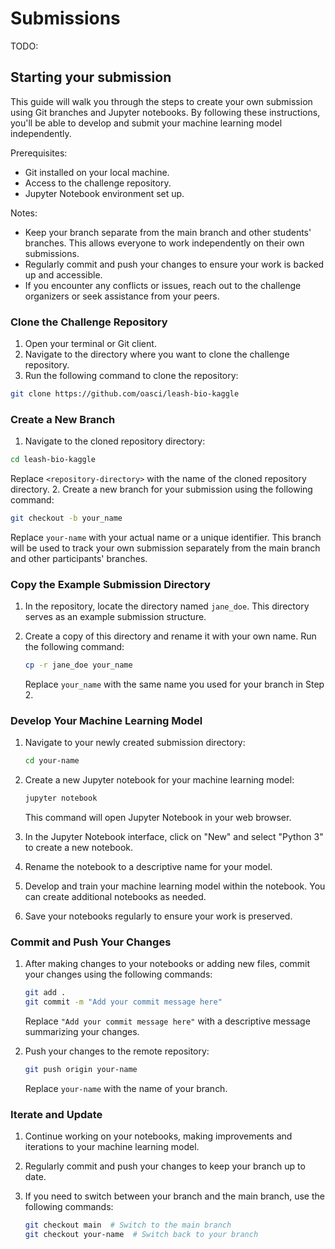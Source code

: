 # Submissions

TODO:

## Starting your submission

This guide will walk you through the steps to create your own submission using Git branches and Jupyter notebooks.
By following these instructions, you'll be able to develop and submit your machine learning model independently.

Prerequisites:

-   Git installed on your local machine.
-   Access to the challenge repository.
-   Jupyter Notebook environment set up.

Notes:

-   Keep your branch separate from the main branch and other students' branches. This allows everyone to work independently on their own submissions.
-   Regularly commit and push your changes to ensure your work is backed up and accessible.
-   If you encounter any conflicts or issues, reach out to the challenge organizers or seek assistance from your peers.

### Clone the Challenge Repository

1.  Open your terminal or Git client.
2.  Navigate to the directory where you want to clone the challenge repository.
3.  Run the following command to clone the repository:

   ```bash
   git clone https://github.com/oasci/leash-bio-kaggle
   ```

### Create a New Branch

1.  Navigate to the cloned repository directory:

   ```bash
   cd leash-bio-kaggle
   ```

   Replace `<repository-directory>` with the name of the cloned repository directory.
2. Create a new branch for your submission using the following command:

   ```bash
   git checkout -b your_name
   ```

   Replace `your-name` with your actual name or a unique identifier.
   This branch will be used to track your own submission separately from the main branch and other participants' branches.

### Copy the Example Submission Directory

1.  In the repository, locate the directory named `jane_doe`.
    This directory serves as an example submission structure.
2.  Create a copy of this directory and rename it with your own name. Run the following command:

    ```bash
    cp -r jane_doe your_name
    ```

    Replace `your_name` with the same name you used for your branch in Step 2.

### Develop Your Machine Learning Model

1.  Navigate to your newly created submission directory:

    ```bash
    cd your-name
    ```
2.  Create a new Jupyter notebook for your machine learning model:

    ```bash
    jupyter notebook
    ```
    This command will open Jupyter Notebook in your web browser.
3.  In the Jupyter Notebook interface, click on "New" and select "Python 3" to create a new notebook.
4.  Rename the notebook to a descriptive name for your model.
5.  Develop and train your machine learning model within the notebook. You can create additional notebooks as needed.
6.  Save your notebooks regularly to ensure your work is preserved.

### Commit and Push Your Changes

1.  After making changes to your notebooks or adding new files, commit your changes using the following commands:

    ```bash
    git add .
    git commit -m "Add your commit message here"
    ```

    Replace `"Add your commit message here"` with a descriptive message summarizing your changes.
2.  Push your changes to the remote repository:

    ```bash
    git push origin your-name
    ```

    Replace `your-name` with the name of your branch.

### Iterate and Update

1.  Continue working on your notebooks, making improvements and iterations to your machine learning model.
2.  Regularly commit and push your changes to keep your branch up to date.
3.  If you need to switch between your branch and the main branch, use the following commands:

    ```bash
    git checkout main  # Switch to the main branch
    git checkout your-name  # Switch back to your branch
    ```
